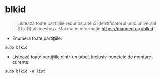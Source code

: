 # blkid

> Listează toate partițiile recunoscute și identificatorul unic universal (UUID) al acestora.
> Mai multe informații: <https://manned.org/blkid>.

- Enumeră toate partițiile:

`sudo blkid`

- Listează toate partițiile dintr-un tabel, inclusiv punctele de montare curente:

`sudo blkid -o list`
